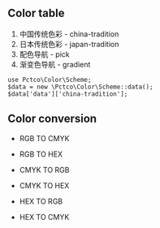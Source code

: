 ## Color table
1. 中国传统色彩 - china-tradition
2. 日本传统色彩 - japan-tradition
3. 配色导航 - pick
4. 渐变色导航 - gradient

```
use Pctco\Color\Scheme;
$data = new \Pctco\Color\Scheme::data();
$data['data']['china-tradition'];
```

## Color conversion
- RGB TO CMYK
- RGB TO HEX

- CMYK TO RGB
- CMYK TO HEX

- HEX TO RGB
- HEX TO CMYK

